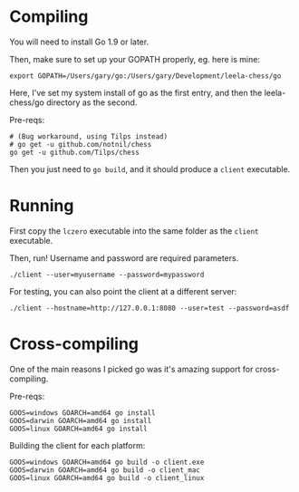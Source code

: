 # Compiling

You will need to install Go 1.9 or later.

Then, make sure to set up your GOPATH properly, eg. here is mine:
```
export GOPATH=/Users/gary/go:/Users/gary/Development/leela-chess/go
```
Here, I've set my system install of go as the first entry, and then the leela-chess/go directory as the second.

Pre-reqs:
```
# (Bug workaround, using Tilps instead)
# go get -u github.com/notnil/chess
go get -u github.com/Tilps/chess

```

Then you just need to `go build`, and it should produce a `client` executable.

# Running

First copy the `lczero` executable into the same folder as the `client` executable.

Then, run!  Username and password are required parameters.
```
./client --user=myusername --password=mypassword
```

For testing, you can also point the client at a different server:
```
./client --hostname=http://127.0.0.1:8080 --user=test --password=asdf
```

# Cross-compiling

One of the main reasons I picked go was it's amazing support for cross-compiling.

Pre-reqs:
```
GOOS=windows GOARCH=amd64 go install
GOOS=darwin GOARCH=amd64 go install
GOOS=linux GOARCH=amd64 go install
```

Building the client for each platform:
```
GOOS=windows GOARCH=amd64 go build -o client.exe
GOOS=darwin GOARCH=amd64 go build -o client_mac
GOOS=linux GOARCH=amd64 go build -o client_linux
```
